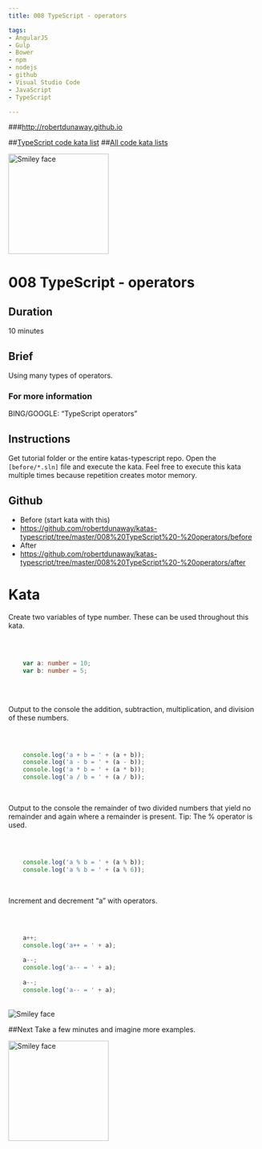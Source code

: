 ```yaml
---
title: 008 TypeScript - operators

tags: 
- AngularJS
- Gulp
- Bower
- npm
- nodejs
- github
- Visual Studio Code
- JavaScript
- TypeScript

---
```


###http://robertdunaway.github.io

##[TypeScript code kata list](http://mycodekatas.github.io/typescript.html)
##[All code kata lists](http://mycodekatas.github.io/)

 <img src="https://raw.githubusercontent.com/robertdunaway/katas-typescript/master/katas-TS-logo.png" alt="Smiley face" height="200" width="200"> 

# 008 TypeScript - operators

## Duration
10 minutes

## Brief
Using many types of operators.

### For more information 
BING/GOOGLE: “TypeScript operators”

## Instructions
Get tutorial folder or the entire katas-typescript repo.
Open the `[before/*.sln]` file and execute the kata.
Feel free to execute this kata multiple times because repetition creates motor memory.

## Github
 - Before (start kata with this)
  - https://github.com/robertdunaway/katas-typescript/tree/master/008%20TypeScript%20-%20operators/before
 - After
  - https://github.com/robertdunaway/katas-typescript/tree/master/008%20TypeScript%20-%20operators/after


# Kata


Create two variables of type number.  These can be used throughout this kata.

<br/>

```typescript
	
	var a: number = 10;
	var b: number = 5;
	

```
<br/>

Output to the console the addition, subtraction, multiplication, and division of these numbers.

<br/>

```typescript

	console.log('a + b = ' + (a + b));
	console.log('a - b = ' + (a - b));
	console.log('a * b = ' + (a * b));
	console.log('a / b = ' + (a / b));


```
<br/>

Output to the console the remainder of two divided numbers that yield no remainder and again where a remainder is present.
Tip: The % operator is used.

<br/>

```typescript

	console.log('a % b = ' + (a % b));
	console.log('a % b = ' + (a % 6));


```

<br/>

Increment and decrement “a” with operators.

<br/>

```typescript

	a++;
	console.log('a++ = ' + a);
	
	a--;
	console.log('a-- = ' + a);
	
	a--;
	console.log('a-- = ' + a);


```

<br>


 <img src="https://raw.githubusercontent.com/robertdunaway/katas-typescript/master/008%20TypeScript%20-%20operators/1.png" alt="Smiley face"> 





##Next
Take a few minutes and imagine more examples. 

 <img src="https://raw.githubusercontent.com/robertdunaway/katas-typescript/master/katas-TS-logo.png" alt="Smiley face" height="200" width="200"> 